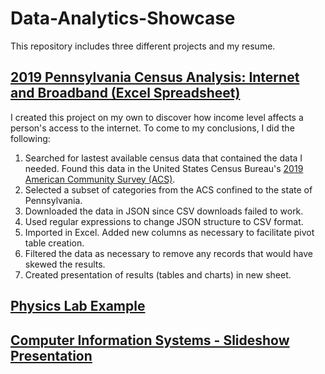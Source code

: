 # Data-Analytics-Showcase

This repository includes three different projects and my resume.

## [2019 Pennsylvania Census Analysis: Internet and Broadband (Excel Spreadsheet)](https://github.com/lydiahalter/Data-Analytics-Showcase/blob/main/income_and_broadband.xlsx)

I created this project on my own to discover how income level affects a person's access to the internet. To come to my conclusions, I did the following:
1. Searched for lastest available census data that contained the data I needed. Found this data in the United States Census Bureau's [2019 American Community Survey (ACS)](https://data.census.gov/mdat/#/search?ds=ACSPUMS1Y2019&vv=WKHP,GRPIP,*HINCP&cv=HISPEED,ACCESS&rv=ucgid,WIF,MAR&wt=WGTP&g=0400000US42).
2. Selected a subset of categories from the ACS confined to the state of Pennsylvania.
3. Downloaded the data in JSON since CSV downloads failed to work.
4. Used regular expressions to change JSON structure to CSV format.
5. Imported in Excel. Added new columns as necessary to facilitate pivot table creation.
6. Filtered the data as necessary to remove any records that would have skewed the results.
7. Created presentation of results (tables and charts) in new sheet.

## [Physics Lab Example](https://github.com/lydiahalter/Data-Analytics-Showcase/blob/main/physics%20lab%20example.pdf)

## [Computer Information Systems - Slideshow Presentation](https://github.com/lydiahalter/Data-Analytics-Showcase/blob/main/Big%20Data%20in%20Education.pdf)
